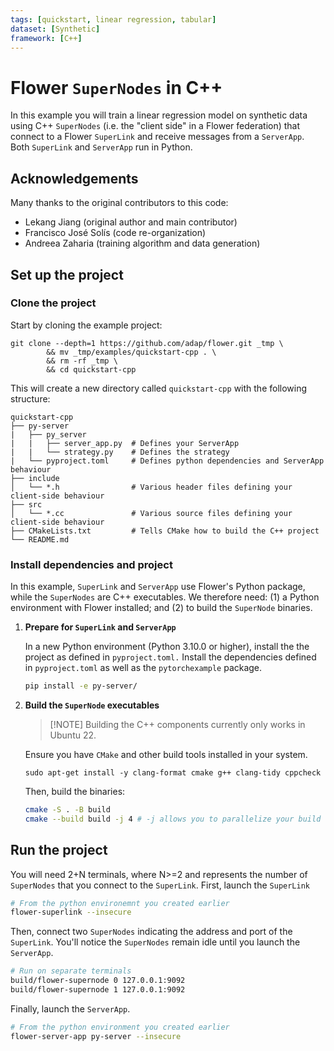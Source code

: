 ```yaml
---
tags: [quickstart, linear regression, tabular]
dataset: [Synthetic]
framework: [C++]
---
```


# Flower `SuperNodes` in C++

In this example you will train a linear regression model on synthetic data using C++ `SuperNodes` (i.e. the "client side" in a Flower federation) that connect to a Flower `SuperLink` and receive messages from a `ServerApp`. Both `SuperLink` and `ServerApp` run in Python.

## Acknowledgements

Many thanks to the original contributors to this code:

- Lekang Jiang (original author and main contributor)
- Francisco José Solís (code re-organization)
- Andreea Zaharia (training algorithm and data generation)

## Set up the project

### Clone the project

Start by cloning the example project:

```shell
git clone --depth=1 https://github.com/adap/flower.git _tmp \
        && mv _tmp/examples/quickstart-cpp . \
        && rm -rf _tmp \
        && cd quickstart-cpp
```

This will create a new directory called `quickstart-cpp` with the following structure:

```shell
quickstart-cpp
├── py-server
|   ├── py_server
|   |   ├── server_app.py  # Defines your ServerApp
|   |   └── strategy.py    # Defines the strategy
|   └── pyproject.toml     # Defines python dependencies and ServerApp behaviour
├── include
│   └── *.h                # Various header files defining your client-side behaviour
├── src
│   └── *.cc               # Various source files defining your client-side behaviour
├── CMakeLists.txt         # Tells CMake how to build the C++ project
└── README.md
```

### Install dependencies and project

In this example, `SuperLink` and `ServerApp` use Flower's Python package, while the `SuperNodes` are C++ executables. We therefore need: (1) a Python environment with Flower installed; and (2) to build the `SuperNode` binaries.

1. **Prepare for `SuperLink` and `ServerApp`**

   In a new Python environment (Python 3.10.0 or higher), install the the project as defined in `pyproject.toml.` Install the dependencies defined in `pyproject.toml` as well as the `pytorchexample` package.

   ```bash
   pip install -e py-server/
   ```

2. **Build the `SuperNode` executables**

   > \[!NOTE\]
   > Building the C++ components currently only works in Ubuntu 22.

   Ensure you have `CMake` and other build tools installed in your system.

   ```shell
   sudo apt-get install -y clang-format cmake g++ clang-tidy cppcheck
   ```

   Then, build the binaries:

   ```bash
   cmake -S . -B build
   cmake --build build -j 4 # -j allows you to parallelize your build
   ```

## Run the project

You will need 2+N terminals, where N>=2 and represents the number of `SuperNodes` that you connect to the `SuperLink`. First, launch the `SuperLink`

```bash
# From the python environemnt you created earlier
flower-superlink --insecure
```

Then, connect two `SuperNodes` indicating the address and port of the `SuperLink`. You'll notice the `SuperNodes` remain idle until you launch the `ServerApp`.

```bash
# Run on separate terminals
build/flower-supernode 0 127.0.0.1:9092
build/flower-supernode 1 127.0.0.1:9092
```

Finally, launch the `ServerApp`.

```bash
# From the python environment you created earlier
flower-server-app py-server --insecure
```
